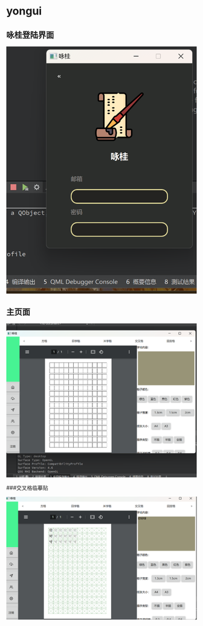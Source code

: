 # yongui
## 咏桂登陆界面

![登陆界面](https://github.com/13900/yongui/blob/main/yongui_images/login.png)

## 主页面
![登陆界面](https://github.com/13900/yongui/blob/main/yongui_images/home.png)

###交叉格临摹贴

![登陆界面](https://github.com/13900/yongui/blob/main/yongui_images/jiaocha.png)




